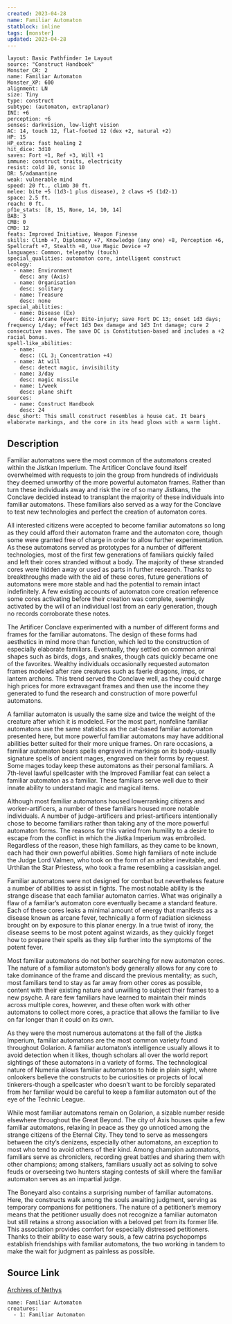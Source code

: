 ```yaml
---
created: 2023-04-28
name: Familiar Automaton
statblock: inline
tags: [monster]
updated: 2023-04-28
---
```

```statblock
layout: Basic Pathfinder 1e Layout
source: "Construct Handbook"
Monster_CR: 2
name: Familiar Automaton
Monster_XP: 600
alignment: LN
size: Tiny
type: construct
subtype: (automaton, extraplanar)
INI: +6
perception: +6
senses: darkvision, low-light vision
AC: 14, touch 12, flat-footed 12 (dex +2, natural +2)
HP: 15
HP_extra: fast healing 2
hit_dice: 3d10
saves: Fort +1, Ref +3, Will +1
immune: construct traits, electricity
resist: cold 10, sonic 10
DR: 5/adamantine
weak: vulnerable mind
speed: 20 ft., climb 30 ft.
melee: bite +5 (1d3-1 plus disease), 2 claws +5 (1d2-1)
space: 2.5 ft.
reach: 0 ft.
pf1e_stats: [8, 15, None, 14, 10, 14]
BAB: 3
CMB: 0
CMD: 12
feats: Improved Initiative, Weapon Finesse
skills: Climb +7, Diplomacy +7, Knowledge (any one) +8, Perception +6, Spellcraft +7, Stealth +8, Use Magic Device +7
languages: Common, telepathy (touch)
special_qualities: automaton core, intelligent construct
ecology:
  - name: Environment
    desc: any (Axis)
  - name: Organisation
    desc: solitary
  - name: Treasure
    desc: none
special_abilities:
  - name: Disease (Ex)
    desc: Arcane fever: Bite-injury; save Fort DC 13; onset 1d3 days; frequency 1/day; effect 1d3 Dex damage and 1d3 Int damage; cure 2 consecutive saves. The save DC is Constitution-based and includes a +2 racial bonus.
spell-like_abilities:
  - name:
    desc: (CL 3; Concentration +4)
  - name: At will
    desc: detect magic, invisibility
  - name: 3/day
    desc: magic missile
  - name: 1/week
    desc: plane shift
sources:
  - name: Construct Handbook
    desc: 24
desc_short: This small construct resembles a house cat. It bears elaborate markings, and the core in its head glows with a warm light.
```
## Description
Familiar automatons were the most common of the automatons created within the Jistkan Imperium. The Artificer Conclave found itself overwhelmed with requests to join the group from hundreds of individuals they deemed unworthy of the more powerful automaton frames. Rather than turn these individuals away and risk the ire of so many Jistkans, the Conclave decided instead to transplant the majority of these individuals into familiar automatons. These familiars also served as a way for the Conclave to test new technologies and perfect the creation of automaton cores.

 All interested citizens were accepted to become familiar automatons so long as they could afford their automaton frame and the automaton core, though some were granted free of charge in order to allow further experimentation. As these automatons served as prototypes for a number of different technologies, most of the first few generations of familiars quickly failed and left their cores stranded without a body. The majority of these stranded cores were hidden away or used as parts in further research. Thanks to breakthroughs made with the aid of these cores, future generations of automatons were more stable and had the potential to remain intact indefinitely. A few existing accounts of automaton core creation reference some cores activating before their creation was complete, seemingly activated by the will of an individual lost from an early generation, though no records corroborate these notes.

 The Artificer Conclave experimented with a number of different forms and frames for the familiar automatons. The design of these forms had aesthetics in mind more than function, which led to the construction of especially elaborate familiars. Eventually, they settled on common animal shapes such as birds, dogs, and snakes, though cats quickly became one of the favorites. Wealthy individuals occasionally requested automaton frames modeled after rare creatures such as faerie dragons, imps, or lantern archons. This trend served the Conclave well, as they could charge high prices for more extravagant frames and then use the income they generated to fund the research and construction of more powerful automatons.

 A familiar automaton is usually the same size and twice the weight of the creature after which it is modeled. For the most part, nonfeline familiar automatons use the same statistics as the cat-based familiar automaton presented here, but more powerful familiar automatons may have additional abilities better suited for their more unique frames. On rare occasions, a familiar automaton bears spells engraved in markings on its body-usually signature spells of ancient mages, engraved on their forms by request. Some mages today keep these automatons as their personal familiars. A 7th-level lawful spellcaster with the Improved Familiar feat can select a familiar automaton as a familiar. These familiars serve well due to their innate ability to understand magic and magical items.

 Although most familiar automatons housed lowerranking citizens and worker-artificers, a number of these familiars housed more notable individuals. A number of judge-artificers and priest-artificers intentionally chose to become familiars rather than taking any of the more powerful automaton forms. The reasons for this varied from humility to a desire to escape from the conflict in which the Jistka Imperium was embroiled. Regardless of the reason, these high familiars, as they came to be known, each had their own powerful abilities. Some high familiars of note include the Judge Lord Valmen, who took on the form of an arbiter inevitable, and Urthilan the Star Priestess, who took a frame resembling a cassisian angel.

 Familiar automatons were not designed for combat but nevertheless feature a number of abilities to assist in fights. The most notable ability is the strange disease that each familiar automaton carries. What was originally a flaw of a familiar’s automaton core eventually became a standard feature. Each of these cores leaks a minimal amount of energy that manifests as a disease known as arcane fever, technically a form of radiation sickness brought on by exposure to this planar energy. In a true twist of irony, the disease seems to be most potent against wizards, as they quickly forget how to prepare their spells as they slip further into the symptoms of the potent fever.

 Most familiar automatons do not bother searching for new automaton cores. The nature of a familiar automaton’s body generally allows for any core to take dominance of the frame and discard the previous mentality; as such, most familiars tend to stay as far away from other cores as possible, content with their existing nature and unwilling to subject their frames to a new psyche. A rare few familiars have learned to maintain their minds across multiple cores, however, and these often work with other automatons to collect more cores, a practice that allows the familiar to live on far longer than it could on its own.

 As they were the most numerous automatons at the fall of the Jistka Imperium, familiar automatons are the most common variety found throughout Golarion. A familiar automaton’s intelligence usually allows it to avoid detection when it likes, though scholars all over the world report sightings of these automatons in a variety of forms. The technological nature of Numeria allows familiar automatons to hide in plain sight, where onlookers believe the constructs to be curiosities or projects of local tinkerers-though a spellcaster who doesn’t want to be forcibly separated from her familiar would be careful to keep a familiar automaton out of the eye of the Technic League.

 While most familiar automatons remain on Golarion, a sizable number reside elsewhere throughout the Great Beyond. The city of Axis houses quite a few familiar automatons, relaxing in peace as they go unnoticed among the strange citizens of the Eternal City. They tend to serve as messengers between the city’s denizens, especially other automatons, an exception to most who tend to avoid others of their kind. Among champion automatons, familiars serve as chroniclers, recording great battles and sharing them with other champions; among stalkers, familiars usually act as solving to solve feuds or overseeing two hunters staging contests of skill where the familiar automaton serves as an impartial judge.

 The Boneyard also contains a surprising number of familiar automatons. Here, the constructs walk among the souls awaiting judgment, serving as temporary companions for petitioners. The nature of a petitioner’s memory means that the petitioner usually does not recognize a familiar automaton but still retains a strong association with a beloved pet from its former life. This association provides comfort for especially distressed petitioners. Thanks to their ability to ease wary souls, a few catrina psychopomps establish friendships with familiar automatons, the two working in tandem to make the wait for judgment as painless as possible.
## Source Link
[Archives of Nethys](https://aonprd.com/MonsterDisplay.aspx?ItemName=Familiar%20Automaton)
```encounter-table
name: Familiar Automaton
creatures:
  - 1: Familiar Automaton
```
